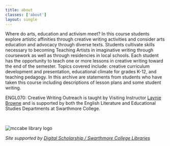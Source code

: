 ```yaml
---
title: about
classes: ['about']
layout: single
---
```


Where do arts, education and activism meet? In this course students explore artistic affinities through creative writing activities and consider arts education and advocacy through diverse texts. Students cultivate skills necessary to becoming Teaching Artists in imaginative writing through coursework as well as through residencies in local schools.  Each student has the opportunity to teach one or more lessons in creative writing toward the end of the semester. Topics covered include: creative curriculum development and presentation, educational climate for grades K-12, and teaching pedagogy. In this archive are statements from students who have taken this course including descriptions of lesson plans and some student writing.

ENGL070: Creative Writing Outreach is taught by Visiting Instructor [Laynie Browne](https://www.swarthmore.edu/profile/elayna-browne) and is supported by both the English Literature and Educational Studies Departments at Swarthmore College.

<br/>

![mccabe library logo](/creative-writing-outreach/assets/images/logo-mccabe-web.png)

*Site supported by [Digital Scholarship / Swarthmore College Libraries](http://ds.swarthmore.edu)*
